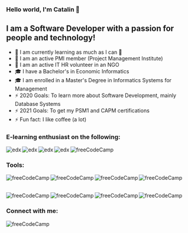 ### Hello world, I'm Catalin  👋

## I am a Software Developer with a passion for people and technology!
- 🌱 I am currently learning as much as I can 🤣
- 👯 I am an active PMI member (Project Management Institute)
- 👯 I am an active IT HR volunteer in an NGO
- :mortar_board: I have a Bachelor's in Economic Informatics
- :mortar_board: I am enrolled in a Master's Degree in Informatics Systems for Management
- ⚡ 2020 Goals: To learn more about Software Development, mainly Database Systems
- ⚡ 2021 Goals: To get my PSM1 and CAPM certifications
- ⚡ Fun fact: I like coffee (a lot)

### E-learning enthusiast on the following:
[<img align="left" alt="edx" src="https://img.shields.io/badge/Edx-193A3E?style=for-the-badge&logo=edx&logoColor=white" />][edx]
[<img align="left" alt="edx" src="https://img.shields.io/badge/Coursera-0056D2?style=for-the-badge&logo=Coursera&logoColor=white"/>][coursera]
[<img align="left" alt="edx" src="https://img.shields.io/badge/Pluralsight-F15B2A?style=for-the-badge&logo=Pluralsight&logoColor=white" />][pluralsight]
[<img align="left" alt="edx" src="https://img.shields.io/badge/Udemy-EC5252?style=for-the-badge&logo=Udemy&logoColor=white" />][udemy]
[<img align="left" alt="freeCodeCamp" src="https://img.shields.io/badge/free%20code%20camp-27273D?style=for-the-badge&logo=freecodecamp&logoColor=white" />][freeCodeCamp]
<br />

### Tools:
[<img align="left" alt="freeCodeCamp" src="https://img.shields.io/badge/Jira-0052CC?style=for-the-badge&logo=Jira&logoColor=white" />][Whatsapp]
[<img align="left" alt="freeCodeCamp" src="https://img.shields.io/badge/Trello-0052CC?style=for-the-badge&logo=trello&logoColor=whitek" />][Whatsapp]
[<img align="left" alt="freeCodeCamp" src="https://img.shields.io/badge/Microsoft_Office-D83B01?style=for-the-badge&logo=microsoft-office&logoColor=white" />][Facebook]
[<img align="left" alt="freeCodeCamp" src="https://img.shields.io/badge/Microsoft_Excel-217346?style=for-the-badge&logo=microsoft-excel&logoColor=white" />][Facebook]

<br />
<br />

[<img align="left" alt="freeCodeCamp" src="https://img.shields.io/badge/.NET-512BD4?style=for-the-badge&logo=dotnet&logoColor=white" />][Whatsapp]
[<img align="left" alt="freeCodeCamp" src="https://img.shields.io/badge/Microsoft_Visio-3955A3?style=for-the-badge&logo=microsoft-visio&logoColor=white" />][Linkedin]
[<img align="left" alt="freeCodeCamp" src="https://img.shields.io/badge/Microsoft_SQL_Server-CC2927?style=for-the-badge&logo=microsoft-sql-server&logoColor=white" />][Telegram]
[<img align="left" alt="freeCodeCamp" src="https://img.shields.io/badge/Oracle-F80000?style=for-the-badge&logo=oracle&logoColor=black" />][Whatsapp]

<br />

### Connect with me:
[<img align="left" alt="freeCodeCamp" src="https://img.shields.io/badge/LinkedIn-0077B5?style=for-the-badge&logo=linkedin&logoColor=white" />][Linkedin]

[Linkedin]: https://www.linkedin.com/in/catalin-caldararu/
[Facebook]: https://www.linkedin.com/in/catalin-caldararu/
[Telegram]: https://www.linkedin.com/in/catalin-caldararu/
[Whatsapp]: https://www.linkedin.com/in/catalin-caldararu/

[coursera]: https://www.linkedin.com/in/catalin-caldararu/
[edx]: https://www.linkedin.com/in/catalin-caldararu/
[pluralsight]:https://www.linkedin.com/in/catalin-caldararu/
[udemy]: https://www.linkedin.com/in/catalin-caldararu/
[freeCodeCamp]: https://www.linkedin.com/in/catalin-caldararu/

[medium]: https://www.linkedin.com/in/catalin-caldararu/
